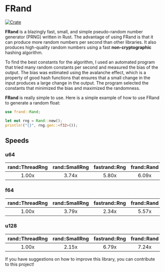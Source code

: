 # FRand

[![Crate](https://img.shields.io/crates/v/frand.svg)](https://crates.io/crates/frand)

**FRand** is a blazingly fast, small, and simple pseudo-random number generator (PRNG) written in Rust. The advantage of using FRand is that it can produce more random numbers per second than other libraries. It also produces high-quality random numbers using a fast **non-cryptographic** hashing algorithm.

To find the best constants for the algorithm, I used an automated program that tried many random constants per second and measured the bias of the output. The bias was estimated using the avalanche effect, which is a property of good hash functions that ensures that a small change in the input produces a large change in the output. The program selected the constants that minimized the bias and maximized the randomness.

**FRand** is really simple to use. Here is a simple example of how to use FRand to generate a random float:

```rs
use frand::Rand;

let mut rng = Rand::new();
println!("{}", rng.gen::<f32>());
```

## Speeds

### u64

| rand::ThreadRng | rand::SmallRng | fastrand::Rng | frand::Rand |
| :-------------: | :------------: | :-----------: | :---------: |
|      1.00x      |     3.74x      |     5.80x     |    6.09x    |

### f64

| rand::ThreadRng | rand::SmallRng | fastrand::Rng | frand::Rand |
| :-------------: | :------------: | :-----------: | :---------: |
|      1.00x      |     3.79x      |     2.34x     |    5.57x    |

### u128

| rand::ThreadRng | rand::SmallRng | fastrand::Rng | frand::Rand |
| :-------------: | :------------: | :-----------: | :---------: |
|      1.00x      |     2.15x      |     6.79x     |    7.24x    |

If you have suggestions on how to improve this library, you can contribute to this project!
